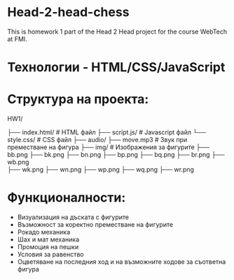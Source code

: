 # Head-2-head-chess

This is homework 1 part of the Head 2 Head project for the course WebTech at FMI.

# Технологии - HTML/CSS/JavaScript

# Структура на проекта:
HW1/

├── index.html/        # HTML файл
├── script.js/         # Javascript файл
└── style.css/         # CSS файл
├── audio/
    ├── move.mp3       # Звук при преместване на фигура
├── img/               # Изображения за фигурите
    ├── bb.png
    ├── bk.png
    ├── bn.png
    ├── bp.png
    ├── bq.png
    ├── br.png
    ├── wb.png    
    ├── wk.png
    ├── wn.png
    ├── wp.png
    ├── wq.png
    ├── wr.png

# Функционалности:
- Визуализация на дъската с фигурите
- Възможност за коректно преместване на фигурите
- Рокадо механика
- Шах и мат механика
- Промоция на пешки
- Условия за равенство
- Оцветяване на последния ход и на възможните ходове за съответна фигура
